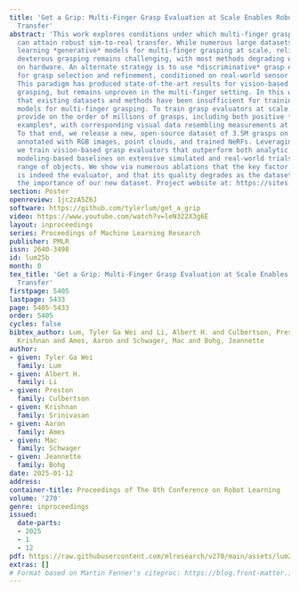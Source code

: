 ```yaml
---
title: 'Get a Grip: Multi-Finger Grasp Evaluation at Scale Enables Robust Sim-to-Real
  Transfer'
abstract: 'This work explores conditions under which multi-finger grasping algorithms
  can attain robust sim-to-real transfer. While numerous large datasets facilitate
  learning *generative* models for multi-finger grasping at scale, reliable real-world
  dexterous grasping remains challenging, with most methods degrading when deployed
  on hardware. An alternate strategy is to use *discriminative* grasp evaluation models
  for grasp selection and refinement, conditioned on real-world sensor measurements.
  This paradigm has produced state-of-the-art results for vision-based parallel-jaw
  grasping, but remains unproven in the multi-finger setting. In this work, we find
  that existing datasets and methods have been insufficient for training discriminitive
  models for multi-finger grasping. To train grasp evaluators at scale, datasets must
  provide on the order of millions of grasps, including both positive *and negative
  examples*, with corresponding visual data resembling measurements at inference time.
  To that end, we release a new, open-source dataset of 3.5M grasps on 4.3K objects
  annotated with RGB images, point clouds, and trained NeRFs. Leveraging this dataset,
  we train vision-based grasp evaluators that outperform both analytic and generative
  modeling-based baselines on extensive simulated and real-world trials across a diverse
  range of objects. We show via numerous ablations that the key factor for performance
  is indeed the evaluator, and that its quality degrades as the dataset shrinks, demonstrating
  the importance of our new dataset. Project website at: https://sites.google.com/view/get-a-grip-dataset.'
section: Poster
openreview: 1jc2zA5Z6J
software: https://github.com/tylerlum/get_a_grip
video: https://www.youtube.com/watch?v=leN322X3g6E
layout: inproceedings
series: Proceedings of Machine Learning Research
publisher: PMLR
issn: 2640-3498
id: lum25b
month: 0
tex_title: 'Get a Grip: Multi-Finger Grasp Evaluation at Scale Enables Robust Sim-to-Real
  Transfer'
firstpage: 5405
lastpage: 5433
page: 5405-5433
order: 5405
cycles: false
bibtex_author: Lum, Tyler Ga Wei and Li, Albert H. and Culbertson, Preston and Srinivasan,
  Krishnan and Ames, Aaron and Schwager, Mac and Bohg, Jeannette
author:
- given: Tyler Ga Wei
  family: Lum
- given: Albert H.
  family: Li
- given: Preston
  family: Culbertson
- given: Krishnan
  family: Srinivasan
- given: Aaron
  family: Ames
- given: Mac
  family: Schwager
- given: Jeannette
  family: Bohg
date: 2025-01-12
address:
container-title: Proceedings of The 8th Conference on Robot Learning
volume: '270'
genre: inproceedings
issued:
  date-parts:
  - 2025
  - 1
  - 12
pdf: https://raw.githubusercontent.com/mlresearch/v270/main/assets/lum25b/lum25b.pdf
extras: []
# Format based on Martin Fenner's citeproc: https://blog.front-matter.io/posts/citeproc-yaml-for-bibliographies/
---
```

